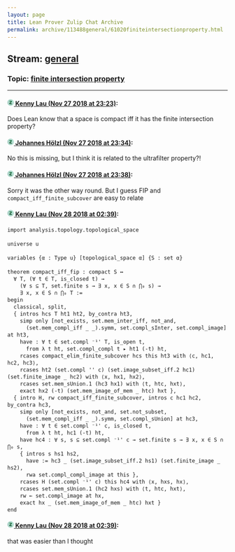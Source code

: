 ```yaml
---
layout: page
title: Lean Prover Zulip Chat Archive 
permalink: archive/113488general/61020finiteintersectionproperty.html
---
```


## Stream: [general](index.html)
### Topic: [finite intersection property](61020finiteintersectionproperty.html)

---

#### [![Click to go to Zulip](../../assets/img/zulip2.png) Kenny Lau (Nov 27 2018 at 23:23)](https://leanprover.zulipchat.com/#narrow/stream/113488-general/topic/finite%20intersection%20property/near/148672762):
Does Lean know that a space is compact iff it has the finite intersection property?

#### [![Click to go to Zulip](../../assets/img/zulip2.png) Johannes Hölzl (Nov 27 2018 at 23:34)](https://leanprover.zulipchat.com/#narrow/stream/113488-general/topic/finite%20intersection%20property/near/148673442):
No this is missing, but I think it is related to the ultrafilter property?!

#### [![Click to go to Zulip](../../assets/img/zulip2.png) Johannes Hölzl (Nov 27 2018 at 23:38)](https://leanprover.zulipchat.com/#narrow/stream/113488-general/topic/finite%20intersection%20property/near/148673666):
Sorry it was the other way round. But I guess FIP and `compact_iff_finite_subcover` are easy to relate

#### [![Click to go to Zulip](../../assets/img/zulip2.png) Kenny Lau (Nov 28 2018 at 02:39)](https://leanprover.zulipchat.com/#narrow/stream/113488-general/topic/finite%20intersection%20property/near/148682619):
```lean
import analysis.topology.topological_space

universe u

variables {α : Type u} [topological_space α] {S : set α}

theorem compact_iff_fip : compact S ↔
  ∀ T, (∀ t ∈ T, is_closed t) →
    (∀ s ⊆ T, set.finite s → ∃ x, x ∈ S ∩ ⋂₀ s) →
    ∃ x, x ∈ S ∩ ⋂₀ T :=
begin
  classical, split,
  { intros hcs T ht1 ht2, by_contra ht3,
    simp only [not_exists, set.mem_inter_iff, not_and,
      (set.mem_compl_iff _ _).symm, set.compl_sInter, set.compl_image] at ht3,
    have : ∀ t ∈ set.compl ⁻¹' T, is_open t,
      from λ t ht, set.compl_compl t ▸ ht1 (-t) ht,
    rcases compact_elim_finite_subcover hcs this ht3 with ⟨c, hc1, hc2, hc3⟩,
    rcases ht2 (set.compl '' c) (set.image_subset_iff.2 hc1) (set.finite_image _ hc2) with ⟨x, hx1, hx2⟩,
    rcases set.mem_sUnion.1 (hc3 hx1) with ⟨t, htc, hxt⟩,
    exact hx2 (-t) (set.mem_image_of_mem _ htc) hxt },
  { intro H, rw compact_iff_finite_subcover, intros c hc1 hc2, by_contra hc3,
    simp only [not_exists, not_and, set.not_subset,
      (set.mem_compl_iff _ _).symm, set.compl_sUnion] at hc3,
    have : ∀ t ∈ set.compl ⁻¹' c, is_closed t,
      from λ t ht, hc1 (-t) ht,
    have hc4 : ∀ s, s ⊆ set.compl ⁻¹' c → set.finite s → ∃ x, x ∈ S ∩ ⋂₀ s,
    { intros s hs1 hs2,
      have := hc3 _ (set.image_subset_iff.2 hs1) (set.finite_image _ hs2),
      rwa set.compl_compl_image at this },
    rcases H (set.compl ⁻¹' c) this hc4 with ⟨x, hxs, hx⟩,
    rcases set.mem_sUnion.1 (hc2 hxs) with ⟨t, htc, hxt⟩,
    rw ← set.compl_image at hx,
    exact hx _ (set.mem_image_of_mem _ htc) hxt }
end
```

#### [![Click to go to Zulip](../../assets/img/zulip2.png) Kenny Lau (Nov 28 2018 at 02:39)](https://leanprover.zulipchat.com/#narrow/stream/113488-general/topic/finite%20intersection%20property/near/148682623):
that was easier than I thought

